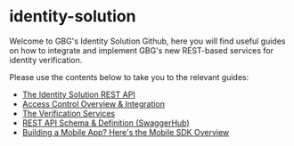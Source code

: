 # identity-solution

Welcome to GBG's Identity Solution Github, here you will find useful guides on how to integrate and implement GBG's new REST-based services for identity verification.

Please use the contents below to take you to the relevant guides:

<ul>
  <li><a href="https://github.com/gbgplc/identity-solution/wiki">The Identity Solution REST API</a></li>
  <li><a href="https://github.com/gbgplc/identity-solution/wiki/Authentication-Overview">Access Control Overview & Integration</a></li>
  <li><a href="https://github.com/gbgplc/identity-solution/wiki/Which-Services-To-Use">The Verification Services</a></li>
  <li><a href="https://app.swaggerhub.com/search?type=API&amp;owner=GBGPLC">REST API Schema & Definition (SwaggerHub)</a></li>
  <li><a href="https://github.com/gbgplc/identity-solution/wiki/Mobile-SDK-Overview">Building a Mobile App? Here's the Mobile SDK Overview</a></li>
</ul>
